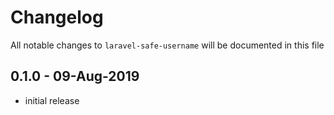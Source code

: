 # Changelog

All notable changes to `laravel-safe-username` will be documented in this file

## 0.1.0 - 09-Aug-2019

-   initial release
